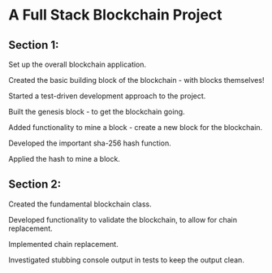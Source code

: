 # A Full Stack Blockchain Project

## Section 1:

Set up the overall blockchain application.

Created the basic building block of the blockchain - with blocks themselves!

Started a test-driven development approach to the project.

Built the genesis block - to get the blockchain going.

Added functionality to mine a block - create a new block for the blockchain.

Developed the important sha-256 hash function.

Applied the hash to mine a block.

## Section 2:

Created the fundamental blockchain class.

Developed functionality to validate the blockchain, to allow for chain replacement.

Implemented chain replacement.

Investigated stubbing console output in tests to keep the output clean.